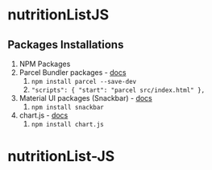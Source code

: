 # nutritionListJS

## Packages Installations

1. NPM Packages
2. Parcel Bundler packages - [docs](https://parceljs.org/)
   1. `npm install parcel --save-dev`
   2. `"scripts": { "start": "parcel src/index.html" },`
3. Material UI packages (Snackbar) - [docs](https://material.io/components/snackbars)
   1. `npm install snackbar`
4. chart.js - [docs](https://www.chartjs.org/docs/)
   1. `npm install chart.js`
# nutritionList-JS
